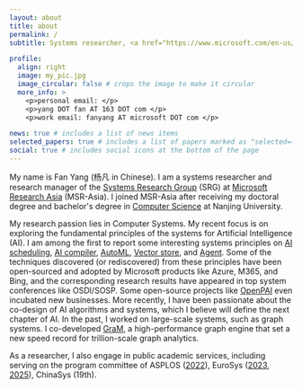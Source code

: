 ```yaml
---
layout: about
title: about
permalink: /
subtitle: Systems researcher, <a href="https://www.microsoft.com/en-us/research/people/fanyang/">Research Manager</a> of SRG@MSR-Asia

profile:
  align: right
  image: my_pic.jpg
  image_circular: false # crops the image to make it circular
  more_info: >
    <p>personal email: </p>
    <p>yang DOT fan AT 163 DOT com </p>
    <p>work email: fanyang AT microsoft DOT com </p>

news: true # includes a list of news items
selected_papers: true # includes a list of papers marked as "selected={true}"
social: true # includes social icons at the bottom of the page
---
```


My name is Fan Yang (杨凡 in Chinese). I am a systems researcher and research manager of the [Systems Research Group](https://www.microsoft.com/en-us/research/group/systems-research-group-asia/) (SRG) at [Microsoft Research Asia](https://www.microsoft.com/en-us/research/lab/microsoft-research-asia/) (MSR-Asia). I joined MSR-Asia after receiving my doctoral degree and bachelor's degree in [Computer Science](http://cs.nju.edu.cn/) at Nanjing University. 

My research passion lies in Computer Systems. My recent focus is on exploring the fundamental principles of the systems for Artificial Intelligence (AI). I am among the first to report some interesting systems principles on [AI scheduling](https://github.com/microsoft/pai), [AI compiler](https://www.microsoft.com/en-us/research/blog/building-a-heavy-metal-quartet-of-ai-compilers/), [AutoML](https://github.com/microsoft/nni), [Vector store](https://www.microsoft.com/en-us/research/blog/unified-database-laying-the-foundation-for-large-language-model-vertical-applications/), and [Agent](https://www.microsoft.com/en-us/research/publication/parrot-efficient-serving-of-llm-based-applications-with-semantic-variable/). Some of the techniques discovered (or rediscovered) from these principles have been open-sourced and adopted by Microsoft products like Azure, M365, and Bing, and the corresponding research results have appeared in top system conferences like OSDI/SOSP. Some open-source projects like [OpenPAI](https://github.com/microsoft/pai) even incubated new businesses. More recently, I have been passionate about the co-design of AI algorithms and systems, which I believe will define the next chapter of AI. In the past, I worked on large-scale systems, such as graph systems. I co-developed [GraM](https://dl.acm.org/doi/10.1145/2806777.2806849), a high-performance graph engine that set a new speed record for trillion-scale graph analytics.

As a researcher, I also engage in public academic services, including serving on the program committee of ASPLOS ([2022](https://www.asplos-conference.org/asplos2022/index.html%3Fp=44.html)), EuroSys ([2023](https://2023.eurosys.org/pc.html), [2025](https://2025.eurosys.org/pc.html)), ChinaSys (19th). 
